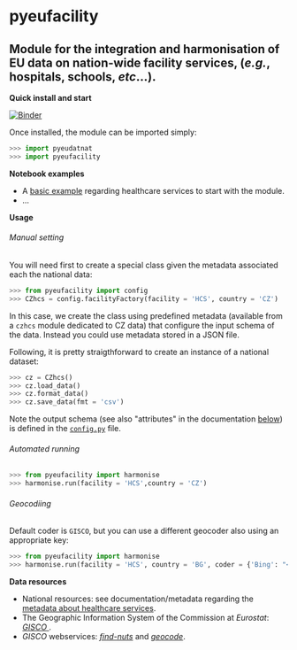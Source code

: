 pyeufacility
============

Module for the integration and harmonisation of EU data on nation-wide facility services, (_e.g._, hospitals, schools, _etc_...).
---

**Quick install and start**

[![Binder](https://mybinder.org/badge_logo.svg)](http://mybinder.org/v2/gh/eurostat/basic-services/master?filepath=src/python)

Once installed, the module can be imported simply:

```python
>>> import pyeudatnat
>>> import pyeufacility
```

**Notebook examples**

* A [basic example](https://nbviewer.jupyter.org/github/eurostat/basic-services/blob/master/src/python/notebooks/01_HCS_basic_example.ipynb) regarding healthcare services to start with the module.
* ...

**Usage**

###### Manual setting

You will need first to create a special class given the metadata associated each 
the national data:

```python
>>> from pyeufacility import config
>>> CZhcs = config.facilityFactory(facility = 'HCS', country = 'CZ')
```

In this case, we create the class using predefined metadata (available from a `czhcs` module dedicated to
CZ data) that configure the input schema of the data. Instead you could use metadata stored in a JSON file.

Following, it is pretty straigthforward to create an instance of a national dataset:

```python
>>> cz = CZhcs()
>>> cz.load_data()
>>> cz.format_data()
>>> cz.save_data(fmt = 'csv')
```

Note the output schema (see also "attributes" in the documentation [below](#Data)) is defined in the [`config.py`](config.py) file.

###### Automated running

```python
>>> from pyeufacility import harmonise
>>> harmonise.run(facility = 'HCS',country = 'CZ')
```

<!-- .. ` -->
###### Geocodiing

Default coder is `GISCO`, but you can use a different geocoder also using an appropriate key:

```python
>>> from pyeufacility import harmonise
>>> harmonise.run(facility = 'HCS', country = 'BG', coder = {'Bing': "<your_api_key>")
```

**<a name="Data"></a>Data resources**
 
* National resources: see documentation/metadata regarding the [metadata about healthcare services](https://github.com/eurostat/basic-services/blob/master/docs/GISCO_healthcare_services_metadata.pdf).
* The Geographic Information System of the Commission at _Eurostat_: [_GISCO_ ](http://ec.europa.eu/eurostat/web/gisco/overview).
* _GISCO_ webservices: [_find-nuts_](http://europa.eu/webtools/rest/gisco/nuts/find-nuts.py) and [_geocode_](http://europa.eu/webtools/rest/gisco/api?).
 
